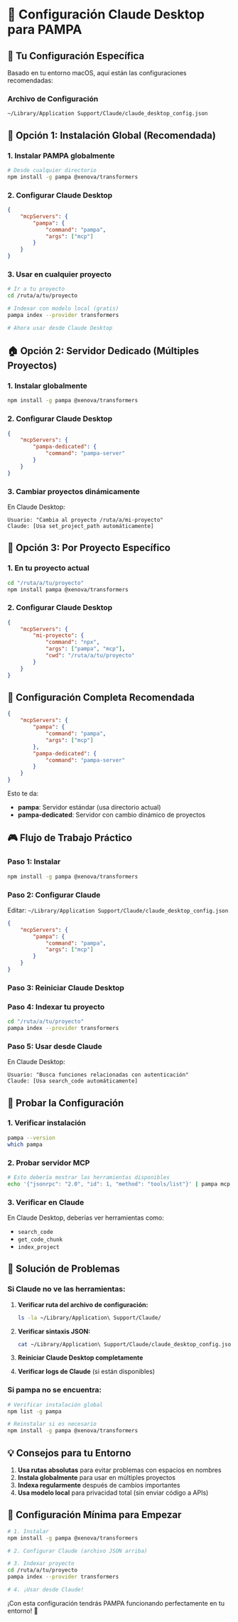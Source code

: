 # 🎯 Configuración Claude Desktop para PAMPA

## 📍 **Tu Configuración Específica**

Basado en tu entorno macOS, aquí están las configuraciones recomendadas:

### **Archivo de Configuración**

```
~/Library/Application Support/Claude/claude_desktop_config.json
```

## 🚀 **Opción 1: Instalación Global (Recomendada)**

### **1. Instalar PAMPA globalmente**

```bash
# Desde cualquier directorio
npm install -g pampa @xenova/transformers
```

### **2. Configurar Claude Desktop**

```json
{
	"mcpServers": {
		"pampa": {
			"command": "pampa",
			"args": ["mcp"]
		}
	}
}
```

### **3. Usar en cualquier proyecto**

```bash
# Ir a tu proyecto
cd /ruta/a/tu/proyecto

# Indexar con modelo local (gratis)
pampa index --provider transformers

# Ahora usar desde Claude Desktop
```

## 🏠 **Opción 2: Servidor Dedicado (Múltiples Proyectos)**

### **1. Instalar globalmente**

```bash
npm install -g pampa @xenova/transformers
```

### **2. Configurar Claude Desktop**

```json
{
	"mcpServers": {
		"pampa-dedicated": {
			"command": "pampa-server"
		}
	}
}
```

### **3. Cambiar proyectos dinámicamente**

En Claude Desktop:

```
Usuario: "Cambia al proyecto /ruta/a/mi-proyecto"
Claude: [Usa set_project_path automáticamente]
```

## 📁 **Opción 3: Por Proyecto Específico**

### **1. En tu proyecto actual**

```bash
cd "/ruta/a/tu/proyecto"
npm install pampa @xenova/transformers
```

### **2. Configurar Claude Desktop**

```json
{
	"mcpServers": {
		"mi-proyecto": {
			"command": "npx",
			"args": ["pampa", "mcp"],
			"cwd": "/ruta/a/tu/proyecto"
		}
	}
}
```

## 🔧 **Configuración Completa Recomendada**

```json
{
	"mcpServers": {
		"pampa": {
			"command": "pampa",
			"args": ["mcp"]
		},
		"pampa-dedicated": {
			"command": "pampa-server"
		}
	}
}
```

Esto te da:

-   **pampa**: Servidor estándar (usa directorio actual)
-   **pampa-dedicated**: Servidor con cambio dinámico de proyectos

## 🎮 **Flujo de Trabajo Práctico**

### **Paso 1: Instalar**

```bash
npm install -g pampa @xenova/transformers
```

### **Paso 2: Configurar Claude**

Editar: `~/Library/Application Support/Claude/claude_desktop_config.json`

```json
{
	"mcpServers": {
		"pampa": {
			"command": "pampa",
			"args": ["mcp"]
		}
	}
}
```

### **Paso 3: Reiniciar Claude Desktop**

### **Paso 4: Indexar tu proyecto**

```bash
cd "/ruta/a/tu/proyecto"
pampa index --provider transformers
```

### **Paso 5: Usar desde Claude**

En Claude Desktop:

```
Usuario: "Busca funciones relacionadas con autenticación"
Claude: [Usa search_code automáticamente]
```

## 🧪 **Probar la Configuración**

### **1. Verificar instalación**

```bash
pampa --version
which pampa
```

### **2. Probar servidor MCP**

```bash
# Esto debería mostrar las herramientas disponibles
echo '{"jsonrpc": "2.0", "id": 1, "method": "tools/list"}' | pampa mcp
```

### **3. Verificar en Claude**

En Claude Desktop, deberías ver herramientas como:

-   `search_code`
-   `get_code_chunk`
-   `index_project`

## 🐛 **Solución de Problemas**

### **Si Claude no ve las herramientas:**

1. **Verificar ruta del archivo de configuración:**

    ```bash
    ls -la ~/Library/Application\ Support/Claude/
    ```

2. **Verificar sintaxis JSON:**

    ```bash
    cat ~/Library/Application\ Support/Claude/claude_desktop_config.json | python -m json.tool
    ```

3. **Reiniciar Claude Desktop completamente**

4. **Verificar logs de Claude** (si están disponibles)

### **Si pampa no se encuentra:**

```bash
# Verificar instalación global
npm list -g pampa

# Reinstalar si es necesario
npm install -g pampa @xenova/transformers
```

## 💡 **Consejos para tu Entorno**

1. **Usa rutas absolutas** para evitar problemas con espacios en nombres
2. **Instala globalmente** para usar en múltiples proyectos
3. **Indexa regularmente** después de cambios importantes
4. **Usa modelo local** para privacidad total (sin enviar código a APIs)

## 🎯 **Configuración Mínima para Empezar**

```bash
# 1. Instalar
npm install -g pampa @xenova/transformers

# 2. Configurar Claude (archivo JSON arriba)

# 3. Indexar proyecto
cd /ruta/a/tu/proyecto
pampa index --provider transformers

# 4. ¡Usar desde Claude!
```

¡Con esta configuración tendrás PAMPA funcionando perfectamente en tu entorno! 🚀
